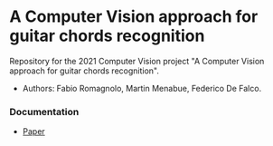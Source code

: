 # A Computer Vision approach for guitar chords recognition
Repository for the 2021 Computer Vision project "A Computer Vision approach for guitar chords recognition".  

- Authors: Fabio Romagnolo, Martin Menabue, Federico De Falco.

### Documentation
- [Paper](https://github.com/ilDeffo/Guitar-Fingering-Chords-Recognition/files/11720187/A_Computer_Vision_approach_for_guitar_chords_recognition.pdf)
